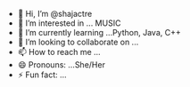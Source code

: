 - 👋 Hi, I’m @shajactre
- 👀 I’m interested in ... MUSIC
- 🌱 I’m currently learning ...Python, Java, C++
- 💞️ I’m looking to collaborate on ...
- 📫 How to reach me ...
- 😄 Pronouns: ...She/Her
- ⚡ Fun fact: ...

<!---
shajactre/shajactre is a ✨ special ✨ repository because its `README.md` (this file) appears on your GitHub profile.
You can click the Preview link to take a look at your changes.
--->
